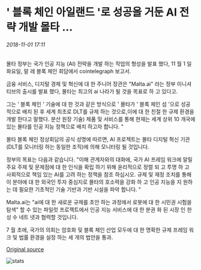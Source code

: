 # ' 블록 체인 아일랜드 '로 성공을 거둔 AI 전략 개발 몰타 ...

###### 2018-11-01 17:11

몰타 정부는 국가 인공 지능 (AI) 전략을 개발 하는 작업의 형성을 발표 했다, 11 월 1 일 화요일, 말 레 블록 체인 회담에서 cointelegraph 보고서.

금융 서비스, 디지털 경제 및 혁신에 대 한 주니어 장관은 "Malta.ai" 라는 정부 이니셔티브의 출시를 발표 했다, 몰타는 최고의 ai 나라가 될 것을 목표로 하 고 있다고.

그는 ' 블록 체인 ' 기술에 대 한 것과 같은 방식으로 ' 몰타가 ' 블록 체인 섬 '으로 성공적으로 배치 된 후 세계 최초로 DLT를 규제 하는 것으로,이에 대 한 친절 한 규제 환경을 개발 한다고 말했다. 분산 원장 기술) 제품 및 서비스를 통해 현재는 세계 상위 10 개국에 있는 몰타를 인공 지능 정책으로 배치 하고자 합니다. "

몰타 블록 체인 정상회담의 공식 성명에 따르면, AI 프로젝트는 몰타 디지털 혁신 기관 (DLT를 모니터링 하는 동일한 조직)에 의해 모니터링 될 것입니다.

정부의 목표는 다음과 같습니다. "이해 관계자와의 대화에, 국가 AI 프레임 워크에 알릴 주요 주제 및 문제점에 대 한 인식을 확립 하기 위해 윤리적으로 정렬 되 고 투명 하 고 사회적으로 책임 있는 AI를 고려 하는 정책을 참조 하십시오. 규제 및 재정 조치를 통해이 분야에 대 한 외국인 투자 중심지로 몰타의 호소력을 강화 하 고 인공 지능을 지 원하는 데 필요한 기초적인 기술 기반과 기반 시설을 파악 합니다. "

Malta.ai는 "ai에 대 한 새로운 규제를 초안 하는 과정에서 로봇에 대 한 시민권 시험을 탐색" 할 수 있는 파일럿 프로젝트에서 인공 지능 서비스에 대 한 분권 화 된 시장 인 한 싱 수 네트 넷과 협력할 것입니다.

7 월 초에, 국가의 의회는 암호화 및 블록 체인 산업 모두에 대 한 명확한 규제 프레임 워크 및 법률 환경을 설정 하는 세 개의 법안을 통과.

[Original source](https://cointelegraph.com/news/after-becoming-blockchain-island-malta-to-develop-artificial-intelligence-strategy)

![stats](https://c.statcounter.com/11760860/0/a89fa40b/1/ "stats")
